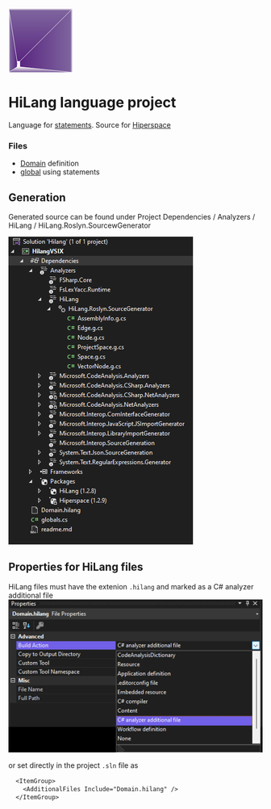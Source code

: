 ﻿![Hiperspace](Hiper.png "Title")

# HiLang language project

Language for [statements](https://www.cepheis.com/hiperspace/hilang-statement). Source for [Hiperspace](https://github.com/channell/Hiperspace)

### Files

* [Domain](Domain.hilang) definition
* [global](globals.cs) using statements

## Generation

Generated source can be found under Project Dependencies / Analyzers / HiLang / HiLang.Roslyn.SourcewGenerator

![Generated](GeneratedFiles.png "Title")


## Properties for HiLang files
HiLang files must have the extenion `.hilang` and marked as a C# analyzer additional file
![Generated](Analyzer.png "Title")

or set directly in the project `.sln` file as 
```
  <ItemGroup>
    <AdditionalFiles Include="Domain.hilang" />
  </ItemGroup>
```
